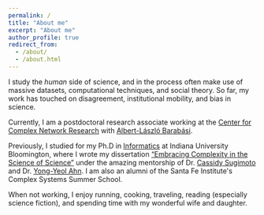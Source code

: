 ```yaml
---
permalink: /
title: "About me"
excerpt: "About me"
author_profile: true
redirect_from:
  - /about/
  - /about.html
---
```


I study the *human* side of science, and in the process often make use of massive datasets, computational techniques, and social theory. So far, my work has touched on disagreement, institutional mobility, and bias in science.

Currently, I am a postdoctoral research associate working at the [Center for Complex Network Research](https://www.barabasilab.com/) with [Albert-László Barabási](https://barabasi.com/).

Previously, I studied for my Ph.D in [Informatics](https://luddy.indiana.edu/) at Indiana University Bloomington, where I wrote my dissertation [“Embracing Complexity in the Science of Science”](https://www.proquest.com/openview/cefaab26feeac12caf6e99de6bd3d76c/1?pq-origsite=gscholar&cbl=18750&diss=y) under the amazing mentorship of Dr. [Cassidy Sugimoto](https://spp.gatech.edu/people/person/2815f752-35cb-5607-a294-bc3ad6645390) and Dr. [Yong-Yeol Ahn](https://yongyeol.com/). I am also an alumni of the Santa Fe Institute's Complex Systems Summer School.

When not working, I enjoy running, cooking, traveling, reading (especially science fiction), and spending time with my wonderful wife and daughter.
